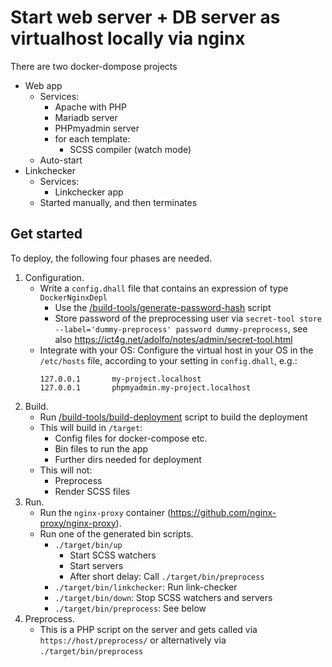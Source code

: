 # Start web server + DB server as virtualhost locally via nginx
There are two docker-dompose projects
- Web app
    - Services:
        - Apache with PHP
        - Mariadb server
        - PHPmyadmin server
        - for each template:
            - SCSS compiler (watch mode) 
    - Auto-start
- Linkchecker
    - Services:
        - Linkchecker app
    - Started manually, and then terminates

## Get started
To deploy, the following four phases are needed.
1. Configuration.
    - Write a `config.dhall` file that contains an expression of type `DockerNginxDepl`
        - Use the [/build-tools/generate-password-hash](../build-tools/generate-password-hash) script
        - Store password of the preprocessing user via `secret-tool store --label='dummy-preprocess' password dummy-preprocess`, see also https://ict4g.net/adolfo/notes/admin/secret-tool.html
    - Integrate with your OS: Configure the virtual host in your OS in the `/etc/hosts` file, according to your setting in `config.dhall`, e.g.:
        ```
        127.0.0.1       my-project.localhost
        127.0.0.1       phpmyadmin.my-project.localhost
        ```
2. Build.
    - Run [/build-tools/build-deployment](../build-tools/build-deployment) script to build the deployment
    - This will build in `/target`:
        - Config files for docker-compose etc.
        - Bin files to run the app
        - Further dirs needed for deployment
    - This will not:
        - Preprocess
        - Render SCSS files
3. Run.
    - Run the `nginx-proxy` container (https://github.com/nginx-proxy/nginx-proxy).
    - Run one of the generated bin scripts.
        - `./target/bin/up`
            - Start SCSS watchers
            - Start servers
            - After short delay: Call `./target/bin/preprocess`
        - `./target/bin/linkchecker`: Run link-checker
        - `./target/bin/down`: Stop SCSS watchers and servers
        - `./target/bin/preprocess`: See below
4. Preprocess.
    - This is a PHP script on the server and gets called via `https://host/preprocess/` or alternatively via `./target/bin/preprocess`

